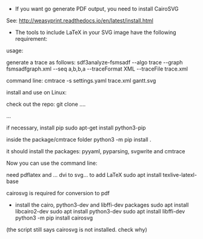 * If you want go generate PDF output, you need to install CairoSVG

See:
http://weasyprint.readthedocs.io/en/latest/install.html



* The tools to include LaTeX in your SVG image have the following requirement:

usage:

generate a trace as follows:
sdf3analyze-fsmsadf --algo trace --graph fsmsadfgraph.xml --seq a,b,b,a --traceFormat XML --traceFile trace.xml

command line:
cmtrace -s settings.yaml trace.xml gantt.svg





install and use on Linux:

check out the repo:
git clone ....

...

if necessary, install pip
sudo apt-get install python3-pip

inside the package/cmtrace folder
python3 -m pip install .

it should install the packages: pyyaml, pyparsing, svgwrite and cmtrace

Now you can use the command line:


need pdflatex and ... dvi to svg...
to add LaTeX
sudo apt install texlive-latexl-base


cairosvg is required for conversion to pdf

- install the cairo, python3-dev and libffi-dev packages 
sudo apt install libcairo2-dev
sudo apt install python3-dev
sudo apt install libffi-dev
python3 -m pip install cairosvg

(the script still says cairosvg is not installed. check why)
